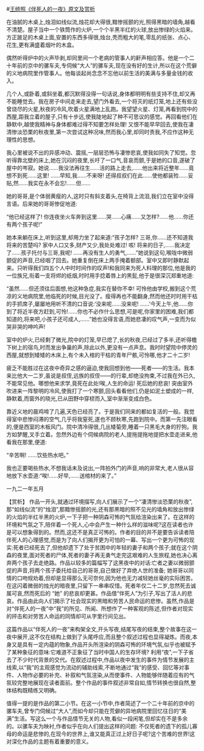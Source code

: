 #[王统照《伴死人的一夜》原文及赏析](https://www.vrrw.net/wx/15117.html)

在油腻的木桌上,烛泪如线似流,烛花却大得很,黯惨摇颤的光,照得黑暗的墙角,越看不清楚。屋子当中一个铁筒作的火炉,一个个半黑半红的火球,放出惨绿的火焰来。方正跛足的木桌上面,安置的东西多得很,烛台,秃而粗大的笔,零乱的纸张、点心、花生,更有满盛着烟叶的木盒。

偶然听得炉中的火声毕剥,却同里间一个老病的管事人的鼾声相应答。他是一个二十年前的京中的骡车夫,专伺候“大人”的骡车夫,现在没有好的生计,所以在这个荒僻的义地病院里作管事人。他每谈起尚念念不忘他以前生活的美满与多量金钱的收入。

几个人,或卧着,或斜坐着,都沉默得没得一句话说,身体都明明有些支持不住,却又再不能睡觉去。我在房子中间走来走去,望门外看去,一个将灭的纸灯笼,地上还有些没曾烧尽的火星,秋夜的冷风,吹着火星满地上乱跑。我望望火星、灯笼,再看到院中的西屋,距我立着的屋子,只有十步远,使我陡地起了种不可思议的感觉。再回看他们在静默中,越使我精神与身体都难过得不知要怎样处理! 又恨不能早早回去,使我在凄清惨淡恐栗的秋夜里,第一次尝试这种况味,然而我心里,却同时责我,不应作这种无理性的思想。

我心里被说不出的异感冲动、震摇,一层层恐怖与凄惨悲哀,使我如同失了知觉。忽听得靠北壁的床上,她在沉闷的夜里,长吁了一口气,音哀而颤,于是她的口音,遂破了屋中的岑寂。她说……我没法再往生……活的路上走去,……他出来将近整年……竟想不到死……这里! ……早知,我……不来呀! 还得叔叔们在此……使他都装殓……妥贴,然……我实在永不会忘!……但……

她的哥哥,是个体弱黄瘦的人,这时只有斜支着头,在椅背上流泪,我们立在室中没得言语。后来她的哥哥惨促地道:

“他已经这样了! 你连夜坐火车奔到这里……哭……心痛……又怎样?……他……你还有两个孩子呢!”

她本来躺在床上,听到这里,却用力坐了起来道:“孩子怎样? 三哥,你……还不知道我将来的苦楚吗? 家中人口又多,财产又少,我处处难过! 咳! 将来的日子,……我决定了……孩子托付与三哥,我呢! ……再没有生人的勇气,……”她说到这句,喉咙中微弱颤促的声音,已经咽了回去。她重复倒在床上两手掩着额部。室中又即时静默起来。只听得我们四五个人中时时间作的叹声!和我同来为死人料理的那位,他是我的一位族兄,衔着一支将烬的纸烟,时时用手捻着唇上的黑髭,他于是很深沉郑重地道:

“虽然……但还须往后面想,他这种急症,我实在替你不幸! 可怜他由学校,搬到这个荒凉的义地病院里,他临死的时候,目光没了。瘦得再也不能翻身,然而他还时时用干枯的手抓席子,屡屡地用听不清的口音说:‘没来呢……没来呢! ……’今天上午,他……你到了将近半夜方赶到,可怜!……你也不必作什么思想,可是呢,你家里的困难,我们都知道的,将来吧,小孩子还可成人,……”她也没得言语,而她悲凄的叹气声,一变而为似哭非哭的呻吟声!

室中的炉火,已经剩了微光,院中的灯笼,早已熄了,长的秋夜,已经过了多半,还听得檐下树上的宿鸟,时而发出争巢的声,除此以外,更没有一点声息。我时时望院中停灵的西屋,就想到矮矮的木床上,有个未入棺的干枯的青年尸骸,可怜哪,他才二十二岁!

疲乏不能胜过在这夜中奇异之感的逼迫,使我回想到他——死者——的生活。我本来比他大一二岁,虽说是叔侄,远族的叔侄——的行辈,却绝没拘束,不过我在外已久,不能常见他。哪想他来求学,竟死在此处!唉,人生的命运! 死后她的悲哀! 突由室外吹进来一阵黎明的冷风,使我打了一个寒颤,回头看看他们,仍是如泥土塑成的一样,静默着,而窗外的晓光,已从田野中穿棂而入,室中渐渐变成白色。

靠近义地的晨鸡啼了几遍,天色已经亮了。于是我们同来的都如复活的一般。我觉得室中悲惨闷滞的空气,几乎将我窒死,遂也不顾秋寒,先跑到院中。而第一先注眼看的,便是西室的木板风门。院中清冷得很,几丛矮菊旁,睡着一只黑毛大身的狞狗。我方如梦醒,叉手立着。忽然外边有个伺候病院的老人,提拖提拖地提把水壶走进来,他看我在那里,便道:

“辛苦啊! ……饮些热水吧。”

我也正要喝些热水,不想我话未及说出,一阵拍外门的声音,响的非常大,老人很从容地放下水壶道:“唉!……好早,……送棺材的来了。”

一九二一年五月



【赏析】 作品一开头,就通过环境描写,向人们展示了一个“凄清惨淡恐栗的秋夜”,那“如线似流”的“烛泪”,那黯惨摇颤的光,还有那黑暗的照不见光的墙角和放出惨绿的火焰的半红半黑的火炉,一下子把一种阴森可怖的气氛给渲染出来了。在这样的环境和气氛之下,陪伴着一个死人,心中会产生一种什么样的滋味呢?这在读者也许是可以想象得到的。然而,这还不是真正可怖的。作者的目的并不是要告诉读者陪伴死人的心理感觉,而是为了向人们揭开更为可怕的一幕、写出一个更为可怖的现实:死者已经死去了,但他却遗下了处于贫困中的年轻的妻子和两个孩子;就在这个阴森的夜里,面对死者的尸体,死者的妻子再无勇气走完这艰难的人生旅程,她也决心离弃两个孩子去走绝路。作品以较多的篇幅写了这黑夜中的对话:亡者之妻以微弱颤促的声音,将两个孩子委托给自己的哥哥,自己做好了弃绝人世的准备; 她哥哥以同情的口吻规劝着,但却是显得那么无可奈何,因为他也无力减轻她丝毫的实际困苦。在这闪着微弱的烛光的暗夜里,只留下一串串叹惜。死者年仅二十二岁,忽然死去诚属可哀,然而死后的 “她” 的悲哀却更甚。作品借“伴死人”为引子,写出了活人的悲哀。作品由此向人们揭示了社会现实的黑暗和劳苦人民命运的悲惨。虽然,作品是对“伴死人的一夜”中“我”的所见、所闻、所想作了一种客观的陈述,但作者对现实的抨击和对劳苦人命运的同情却可从字里行间见出。

这篇作品以“伴死人的一夜”来构架全文,开头写夜,结尾写夜的结束,整个故事在这一夜中展开,这不仅在结构上做到了头尾呼应,而且整个叙述过程也显得凝炼。而夜,本身又是具有一定内蕴的物象,作品开头所渲染的阴森可怖的环境气氛,似乎也被赋予了某种象征的意味:它难道不正象征了当时中国人的生存环境? 利用“夜”,一下子省去了不少时代背景的交代。在叙述过程中,作品以夜中发生的事件为情节发展的主线索,以“我”的主观感觉为流动的辅助线索,不断地通过“我”的感受、回忆等对事件、人物作必要的补充、补叙和气氛渲染,从而使事件、人物能够伴随着应有的气氛较完整地展现在读者面前。整个作品的事件叙述非常自如,情节转换也很自然,整体结构既精练又明确。

值得一提的是作品的第二小节。在这一小节中,作者简述了一个二十年前的京中的骡车夫,曾专门伺候过“大人”,而如今却只能在荒僻的异地病院里回忆往日的“美满”生活。写这么一个与作品情节无关的人物,看似一段闲笔,但却实在不是多余的。以骡车夫为映衬,作者似乎在向人们提出这样的问题: 不仅死者的遗下的孤儿寡母的命运是悲惨的,在现今的世界上,谁又能真正过上好日子呢?这个苦难的世界!这对深化作品的主题有着重要的意义。


